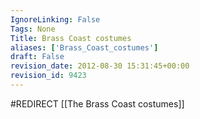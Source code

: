 ```yaml
---
IgnoreLinking: False
Tags: None
Title: Brass Coast costumes
aliases: ['Brass_Coast_costumes']
draft: False
revision_date: 2012-08-30 15:31:45+00:00
revision_id: 9423
---
```


#REDIRECT [[The Brass Coast costumes]]